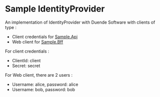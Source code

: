 # Sample IdentityProvider

An implementation of IdentityProvider with Duende Software with clients of type :
- Client credentials for [Sample.Api](https://github.com/kevsofr/Sample.Api)
- Web client for [Sample.Bff](https://github.com/kevsofr/Sample.Bff)

For client credentials :
- ClientId: client
- Secret: secret

For Web client, there are 2 users :
- Username: alice, password: alice
- Username: bob, password: bob
